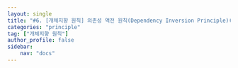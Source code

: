 ```yaml
---
layout: single
title: "#6. [개체지향 원칙] 의존성 역전 원칙(Dependency Inversion Principle)(작성중)"
categories: "principle"
tag: ["개체지향 원칙"]
author_profile: false
sidebar: 
    nav: "docs"
---
```


